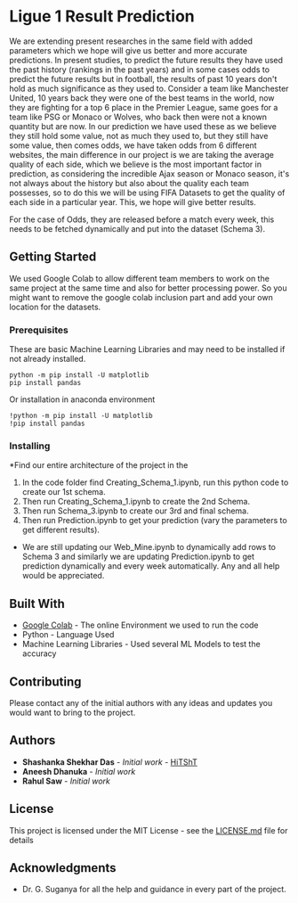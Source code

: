 # Ligue 1 Result Prediction

We are extending present researches in the same field with added parameters which we hope will give us better and more accurate predictions.
In present studies, to predict the future results they have used the past history (rankings in the past years) and in some cases odds 
to predict the future results but in football, the results of past 10 years don't hold as much significance as they used to. Consider a team
like Manchester United, 10 years back they were one of the best teams in the world, now they are fighting for a top 6 place in the Premier League,
same goes for a team like PSG or Monaco or Wolves, who back then were not a known quantity but are now.
In our prediction we have used these as we believe they still hold some value, not as much they used to, but they still have some value, then comes
odds, we have taken odds from 6 different websites, the main difference in our project is we are taking the average quality of each side, which we
believe is the most important factor in prediction, as considering the incredible Ajax season or Monaco season, it's not always about the history but
also about the quality each team possesses, so to do this we will be using FIFA Datasets to get the quality of each side in a particular year. This, we
hope will give better results.

For the case of Odds, they are released before a match every week, this needs to be fetched dynamically and put into the dataset (Schema 3).

## Getting Started

We used Google Colab to allow different team members to work on the same project at the same time and also for better processing power.
So you might want to remove the google colab inclusion part and add your own location for the datasets.

### Prerequisites

These are basic Machine Learning Libraries and may need to be installed if not already installed.

```
python -m pip install -U matplotlib 
pip install pandas
```
Or installation in anaconda environment

```
!python -m pip install -U matplotlib 
!pip install pandas
```
### Installing

*Find our entire architecture of the project in the 
1) In the code folder find Creating_Schema_1.ipynb, run this python code to create our 1st schema.
2) Then run Creating_Schema_1.ipynb to create the 2nd Schema.
3) Then run Schema_3.ipynb to create our 3rd and final schema.
4) Then run Prediction.ipynb to get your prediction (vary the parameters to get different results).

* We are still updating our Web_Mine.ipynb to dynamically add rows to Schema 3 and similarly we are updating
Prediction.ipynb to get prediction dynamically and every week automatically. Any and all help would be appreciated.

## Built With

* [Google Colab](https://colab.research.google.com/) - The online Environment we used to run the code
* Python - Language Used
* Machine Learning Libraries - Used several ML Models to test the accuracy

## Contributing

Please contact any of the initial authors with any ideas and updates you would want to bring to the project.

## Authors

* **Shashanka Shekhar Das** - *Initial work* - [HiTShT](https://github.com/HiTShT)
* **Aneesh Dhanuka** - *Initial work* 
* **Rahul Saw** - *Initial work* 

## License

This project is licensed under the MIT License - see the [LICENSE.md](LICENSE.md) file for details

## Acknowledgments

* Dr. G. Suganya for all the help and guidance in every part of the project.
